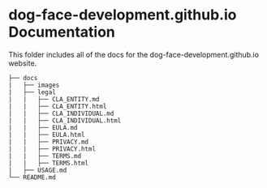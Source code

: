 # dog-face-development.github.io Documentation

This folder includes all of the docs for the dog-face-development.github.io website.

```text
├── docs
|   ├── images
|   ├── legal
|   |   ├── CLA_ENTITY.md
|   |   ├── CLA_ENTITY.html
|   |   ├── CLA_INDIVIDUAL.md
|   |   ├── CLA_INDIVIDUAL.html
|   |   ├── EULA.md
|   |   ├── EULA.html
|   |   ├── PRIVACY.md
|   |   ├── PRIVACY.html
|   |   ├── TERMS.md
|   |   ├── TERMS.html
|   ├── USAGE.md
└── README.md
```
